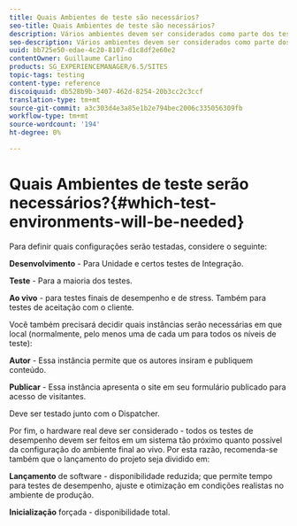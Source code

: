 ```yaml
---
title: Quais Ambientes de teste são necessários?
seo-title: Quais Ambientes de teste são necessários?
description: Vários ambientes devem ser considerados como parte dos testes
seo-description: Vários ambientes devem ser considerados como parte dos testes
uuid: bb725e50-edae-4c20-8107-d1c8df2e60e2
contentOwner: Guillaume Carlino
products: SG_EXPERIENCEMANAGER/6.5/SITES
topic-tags: testing
content-type: reference
discoiquuid: db528b9b-3407-462d-8254-20b3cc2c3ccf
translation-type: tm+mt
source-git-commit: a3c303d4e3a85e1b2e794bec2006c335056309fb
workflow-type: tm+mt
source-wordcount: '194'
ht-degree: 0%

---
```



# Quais Ambientes de teste serão necessários?{#which-test-environments-will-be-needed}

Para definir quais configurações serão testadas, considere o seguinte:

**Desenvolvimento**  - Para Unidade e certos testes de Integração.

**Teste**  - Para a maioria dos testes.

**Ao vivo**  - para testes finais de desempenho e de stress. Também para testes de aceitação com o cliente.

Você também precisará decidir quais instâncias serão necessárias em que local (normalmente, pelo menos uma de cada um para todos os níveis de teste):

**Autor**  - Essa instância permite que os autores insiram e publiquem conteúdo.

**Publicar**  - Essa instância apresenta o site em seu formulário publicado para acesso de visitantes.

Deve ser testado junto com o Dispatcher.

Por fim, o hardware real deve ser considerado - todos os testes de desempenho devem ser feitos em um sistema tão próximo quanto possível da configuração do ambiente final ao vivo. Por esta razão, recomenda-se também que o lançamento do projeto seja dividido em:

**Lançamento**  de software - disponibilidade reduzida; que permite tempo para testes de desempenho, ajuste e otimização em condições realistas no ambiente de produção.

**Inicialização**  forçada - disponibilidade total.
